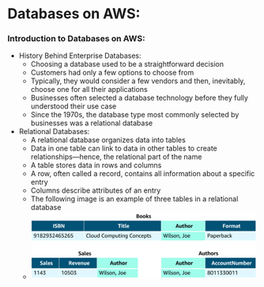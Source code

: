 # Databases on AWS:

### Introduction to Databases on AWS:
* History Behind Enterprise Databases:
  * Choosing a database used to be a straightforward decision
  * Customers had only a few options to choose from
  * Typically, they would consider a few vendors and then, inevitably, choose one for all their applications
  * Businesses often selected a database technology before they fully understood their use case
  * Since the 1970s, the database type most commonly selected by businesses was a relational database
* Relational Databases:
  * A relational database organizes data into tables
  * Data in one table can link to data in other tables to create relationships—hence, the relational part of the name
  * A table stores data in rows and columns
  * A row, often called a record, contains all information about a specific entry
  * Columns describe attributes of an entry
  * The following image is an example of three tables in a relational database
  * <img src="images/Module_5/Relational_Database.png" width="600">